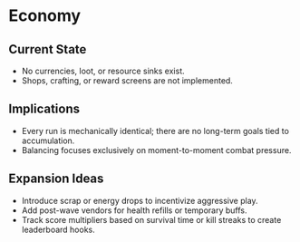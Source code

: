 # Economy

## Current State
- No currencies, loot, or resource sinks exist.
- Shops, crafting, or reward screens are not implemented.

## Implications
- Every run is mechanically identical; there are no long-term goals tied to accumulation.
- Balancing focuses exclusively on moment-to-moment combat pressure.

## Expansion Ideas
- Introduce scrap or energy drops to incentivize aggressive play.
- Add post-wave vendors for health refills or temporary buffs.
- Track score multipliers based on survival time or kill streaks to create leaderboard hooks.

